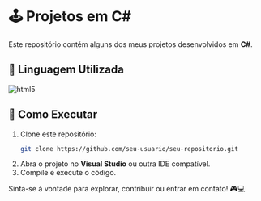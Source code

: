 # 🕹️ Projetos em C#

Este repositório contém alguns dos meus projetos desenvolvidos em **C#**.

## 🔧 Linguagem Utilizada

<div style="display: inline_block">
  <img aling="center" alt="html5" src="https://img.shields.io/badge/SHARP-0D1117?style=for-the-badge&logo=C&logoColor=AF69CD"/>
</div>

## 🚀 Como Executar
1. Clone este repositório:
   ```sh
   git clone https://github.com/seu-usuario/seu-repositorio.git
   ```
2. Abra o projeto no **Visual Studio** ou outra IDE compatível.
3. Compile e execute o código.

Sinta-se à vontade para explorar, contribuir ou entrar em contato! 🎮💻


